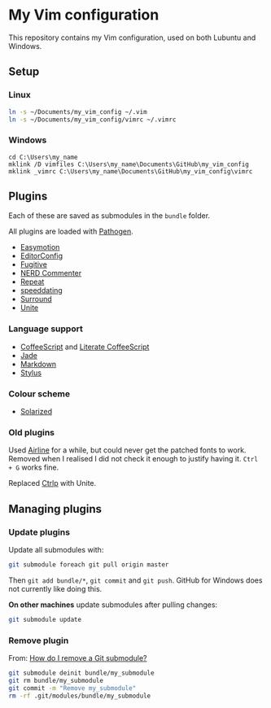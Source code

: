 # My Vim configuration

This repository contains my Vim configuration, used on both Lubuntu and
Windows.


## Setup

### Linux

```bash
ln -s ~/Documents/my_vim_config ~/.vim
ln -s ~/Documents/my_vim_config/vimrc ~/.vimrc
```


### Windows

```
cd C:\Users\my_name
mklink /D vimfiles C:\Users\my_name\Documents\GitHub\my_vim_config
mklink _vimrc C:\Users\my_name\Documents\GitHub\my_vim_config\vimrc
```


## Plugins

Each of these are saved as submodules in the `bundle` folder.

All plugins are loaded with
[Pathogen](https://github.com/tpope/vim-pathogen).

- [Easymotion](https://github.com/Lokaltog/vim-easymotion)
- [EditorConfig](https://github.com/editorconfig/editorconfig-vim)
- [Fugitive](https://github.com/tpope/vim-fugitive)
- [NERD Commenter](https://github.com/scrooloose/nerdcommenter)
- [Repeat](https://github.com/tpope/vim-repeat)
- [speeddating](https://github.com/tpope/vim-speeddating)
- [Surround](https://github.com/tpope/vim-surround)
- [Unite](https://github.com/Shougo/unite.vim)


### Language support

- [CoffeeScript](https://github.com/kchmck/vim-coffee-script) and
  [Literate CoffeeScript](https://github.com/mintplant/vim-literate-coffeescript)
- [Jade](https://github.com/digitaltoad/vim-jade)
- [Markdown](https://github.com/tpope/vim-markdown)
- [Stylus](https://github.com/wavded/vim-stylus)


### Colour scheme

- [Solarized](https://github.com/altercation/solarized)


### Old plugins

Used [Airline](https://github.com/bling/vim-airline) for a while, but
could never get the patched fonts to work.
Removed when I realised I did not check it enough to justify having it.
`Ctrl + G` works fine.

Replaced [Ctrlp](https://github.com/kien/ctrlp.vim) with Unite.


## Managing plugins

### Update plugins

Update all submodules with:

```bash
git submodule foreach git pull origin master
```

Then `git add bundle/*`, `git commit` and `git push`.
GitHub for Windows does not currently like doing this.

**On other machines** update submodules after pulling changes:

```bash
git submodule update
```


### Remove plugin

From: [How do I remove a Git submodule?](http://stackoverflow.com/questions/1260748/how-do-i-remove-a-git-submodule)

```bash
git submodule deinit bundle/my_submodule
git rm bundle/my_submodule
git commit -m "Remove my_submodule"
rm -rf .git/modules/bundle/my_submodule
```
